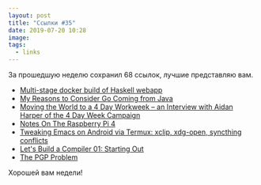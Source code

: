 ```yaml
---
layout: post
title: "Ссылки #35"
date: 2019-07-20 10:28
image:
tags:
  - links
---
```

За прошедшую неделю сохранил 68 ссылок, лучшие представляю вам.

* [Multi-stage docker build of Haskell webapp](https://oleg.fi/gists/posts/2019-07-04-docker-haskell-example.html)
* [My Reasons to Consider Go Coming from Java](https://preslav.me/2019/05/07/my-reasons-to-consider-go-coming-from-java/)
* [Moving the World to a 4 Day Workweek – an Interview with Aidan Harper of the 4 Day Week Campaign](https://blog.30hourjobs.com/an-interview-with-aidan-harper-of-the-4-day-week-campaign/)
* [Notes On The Raspberry Pi 4](https://taoofmac.com/space/blog/2019/07/14/1400)
* [Tweaking Emacs on Android via Termux: xclip, xdg-open, syncthing conflicts](https://sachachua.com/blog/2019/07/tweaking-emacs-on-android-via-termux-xclip-xdg-open-syncthing-conflicts/)
* [Let's Build a Compiler 01: Starting Out](https://generalproblem.net/lets_build_a_compiler/01-starting-out/)
* [The PGP Problem](https://latacora.micro.blog/2019/07/16/the-pgp-problem.html)

Хорошей вам недели!
